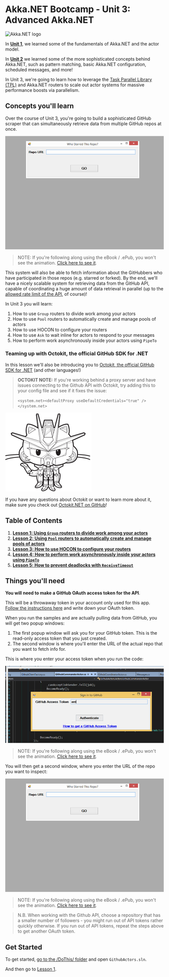 # Akka.NET Bootcamp - Unit 3: Advanced Akka.NET

![Akka.NET logo](../../images/akka_net_logo.png)

In **[Unit 1](../Unit-1/README.md)**, we learned some of the fundamentals of Akka.NET and the actor model.

In **[Unit 2](../Unit-2/README.md)** we learned some of the more sophisticated concepts behind Akka.NET, such as pattern matching, basic Akka.NET configuration, scheduled messages, and more!

In Unit 3, we're going to learn how to leverage the [Task Parallel Library (TPL)](https://msdn.microsoft.com/en-us/library/dd537609.aspx) and Akka.NET routers to scale out actor systems for massive performance boosts via parallelism.

## Concepts you'll learn
Over the course of Unit 3, you're going to build a sophisticated GitHub scraper that can simultaneously retrieve data from multiple GitHub repos at once.

![Unit 3 GithubScraper App Live Run](lesson5/images/lesson5-live-run.gif)
> NOTE: If you're following along using the eBook / .ePub, you won't see the animation. [Click here to see it](https://github.com/petabridge/akka-bootcamp/raw/master/src/Unit-3/lesson5/images/lesson5-live-run.gif).


This system will also be able to fetch information about the GitHubbers who have participated in those repos (e.g. starred or forked). By the end, we'll have a nicely scalable system for retrieving data from the GitHub API, capable of coordinating a huge amount of data retrieval in parallel (up to the [allowed rate limit of the API](https://developer.github.com/v3/rate_limit/), of course)!

In Unit 3 you will learn:

1. How to use `Group` routers to divide work among your actors
2. How to use `Pool` routers to automatically create and manage pools of actors
3. How to use HOCON to configure your routers
4. How to use `Ask` to wait inline for actors to respond to your messages
5. How to perform work asynchronously inside your actors using `PipeTo`

### Teaming up with Octokit, the official GitHub SDK for .NET
In this lesson we'll also be introducing you to [Octokit, the official GitHub SDK for .NET](http://octokit.github.io/) (and other languages!)

> **OCTOKIT NOTE:** If you're working behind a proxy server and have issues connecting to the Github API with Octokit, try adding this to your config file and see if it fixes the issue:
>
>  `<system.net><defaultProxy useDefaultCredentials="true" /></system.net>`

![Octokit .NET Logo](../../images/gundam-dotnet.png)

If you have any questions about Octokit or want to learn more about it, make sure you check out [Octokit.NET on GitHub](https://github.com/octokit/octokit.net)!

## Table of Contents

1. **[Lesson 1:  Using `Group` routers to divide work among your actors](lesson1/README.md)**
2. **[Lesson 2: Using `Pool` routers to automatically create and manage pools of actors](lesson2/README.md)**
3. **[Lesson 3: How to use HOCON to configure your routers](lesson3/README.md)**
4. **[Lesson 4: How to perform work asynchronously inside your actors using `PipeTo`](lesson4/README.md)**
5. **[Lesson 5: How to prevent deadlocks with `ReceiveTimeout`](lesson5/README.md)**

## Things you'll need
**You will need to make a GitHub OAuth access token for the API**.

This will be a throwaway token in your account only used for this app. [Follow the instructions here](https://help.github.com/articles/creating-an-access-token-for-command-line-use/) and write down your OAuth token.

When you run the samples and are actually pulling data from GitHub, you will get two popup windows:
1. The first popup window will ask you for your GitHub token. This is the read-only access token that you just created.
2. The second window is where you'll enter the URL of the actual repo that you want to fetch info for.

This is where you enter your access token when you run the code:

![Unit 3 GithubScraper App Live Run Token](lesson5/images/enter-access-token.gif)
> NOTE: If you're following along using the eBook / .ePub, you won't see the animation. [Click here to see it](https://github.com/petabridge/akka-bootcamp/raw/master/src/Unit-3/lesson5/images/enter-access-token.gif).
> 
You will then get a second window, where you enter the URL of the repo you want to inspect:

![Unit 3 GithubScraper App Live Run](lesson5/images/lesson5-live-run.gif)
> NOTE: If you're following along using the eBook / .ePub, you won't see the animation. [Click here to see it](https://github.com/petabridge/akka-bootcamp/raw/master/src/Unit-3/lesson5/images/lesson5-live-run.gif).

> N.B. When working with the Github API, choose a repository that has a smaller number of followers - you might run out of API tokens rather quickly otherwise. If you run out of API tokens, repeat the steps above to get another OAuth token.

## Get Started
To get started, [go to the /DoThis/ folder](DoThis/) and open `GithubActors.sln`.

And then go to [Lesson 1](lesson1/README.md).